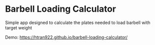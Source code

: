 # Barbell Loading Calculator
Simple app designed to calculate the plates needed to load barbell with target weight

Demo: https://htran922.github.io/barbell-loading-calculator/
